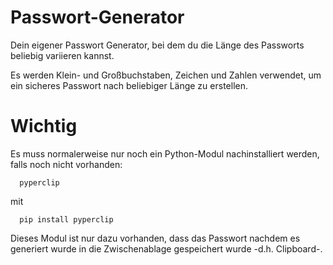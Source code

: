 # Passwort-Generator
Dein eigener Passwort Generator, bei dem du die Länge des Passworts beliebig variieren kannst.

Es werden Klein- und Großbuchstaben, Zeichen und Zahlen verwendet, um ein sicheres Passwort nach beliebiger Länge zu erstellen.

# Wichtig

Es muss normalerweise nur noch ein Python-Modul nachinstalliert werden, falls noch nicht vorhanden:

      pyperclip 
      
mit 

      pip install pyperclip 


Dieses Modul ist nur dazu vorhanden, dass das Passwort nachdem es generiert wurde in die Zwischenablage gespeichert wurde -d.h. Clipboard-.
